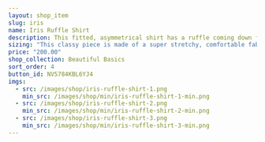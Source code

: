 ```yaml
---
layout: shop_item
slug: iris
name: Iris Ruffle Shirt
description: This fitted, asymmetrical shirt has a ruffle coming down from the right shoulder, adding some movement to your dancing in a stylish, modern way.
sizing: "This classy piece is made of a super stretchy, comfortable fabric. Every body is shaped differently: if one of your measurements is a size smaller than the rest, order according to your smaller size to ensure a close fit. Order a size up for a looser fit. If your measurements are drastically different from each other, contact us at <a href='mailto:info@freebodydesigns.com'>info@freebodydesigns.com to inquire about custom sizing."
price: "200.00"
shop_collection: Beautiful Basics
sort_order: 4
button_id: NV5784KBL6YJ4
imgs:
  - src: /images/shop/iris-ruffle-shirt-1.png
    min_src: /images/shop/min/iris-ruffle-shirt-1-min.png
  - src: /images/shop/iris-ruffle-shirt-2.png
    min_src: /images/shop/min/iris-ruffle-shirt-2-min.png
  - src: /images/shop/iris-ruffle-shirt-3.png
    min_src: /images/shop/min/iris-ruffle-shirt-3-min.png
---
```

